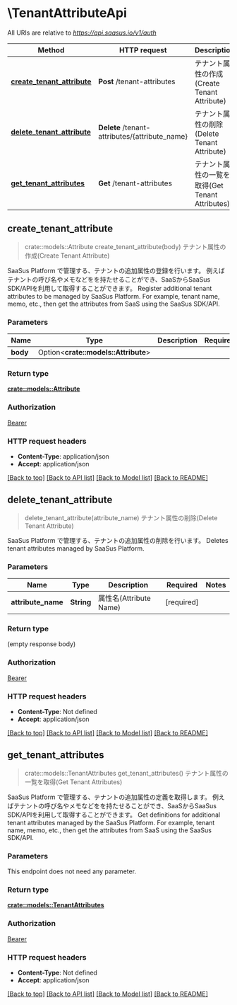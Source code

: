 # \TenantAttributeApi

All URIs are relative to *https://api.saasus.io/v1/auth*

Method | HTTP request | Description
------------- | ------------- | -------------
[**create_tenant_attribute**](TenantAttributeApi.md#create_tenant_attribute) | **Post** /tenant-attributes | テナント属性の作成(Create Tenant Attribute)
[**delete_tenant_attribute**](TenantAttributeApi.md#delete_tenant_attribute) | **Delete** /tenant-attributes/{attribute_name} | テナント属性の削除(Delete Tenant Attribute)
[**get_tenant_attributes**](TenantAttributeApi.md#get_tenant_attributes) | **Get** /tenant-attributes | テナント属性の一覧を取得(Get Tenant Attributes)



## create_tenant_attribute

> crate::models::Attribute create_tenant_attribute(body)
テナント属性の作成(Create Tenant Attribute)

SaaSus Platform で管理する、テナントの追加属性の登録を行います。 例えばテナントの呼び名やメモなどをを持たせることができ、SaaSからSaaSus SDK/APIを利用して取得することができます。  Register additional tenant attributes to be managed by SaaSus Platform. For example, tenant name, memo, etc., then get the attributes from SaaS using the SaaSus SDK/API. 

### Parameters


Name | Type | Description  | Required | Notes
------------- | ------------- | ------------- | ------------- | -------------
**body** | Option<**crate::models::Attribute**> |  |  |

### Return type

[**crate::models::Attribute**](Attribute.md)

### Authorization

[Bearer](../README.md#Bearer)

### HTTP request headers

- **Content-Type**: application/json
- **Accept**: application/json

[[Back to top]](#) [[Back to API list]](../README.md#documentation-for-api-endpoints) [[Back to Model list]](../README.md#documentation-for-models) [[Back to README]](../README.md)


## delete_tenant_attribute

> delete_tenant_attribute(attribute_name)
テナント属性の削除(Delete Tenant Attribute)

SaaSus Platform で管理する、テナントの追加属性の削除を行います。  Deletes tenant attributes managed by SaaSus Platform. 

### Parameters


Name | Type | Description  | Required | Notes
------------- | ------------- | ------------- | ------------- | -------------
**attribute_name** | **String** | 属性名(Attribute Name) | [required] |

### Return type

 (empty response body)

### Authorization

[Bearer](../README.md#Bearer)

### HTTP request headers

- **Content-Type**: Not defined
- **Accept**: application/json

[[Back to top]](#) [[Back to API list]](../README.md#documentation-for-api-endpoints) [[Back to Model list]](../README.md#documentation-for-models) [[Back to README]](../README.md)


## get_tenant_attributes

> crate::models::TenantAttributes get_tenant_attributes()
テナント属性の一覧を取得(Get Tenant Attributes)

SaaSus Platform で管理する、テナントの追加属性の定義を取得します。 例えばテナントの呼び名やメモなどをを持たせることができ、SaaSからSaaSus SDK/APIを利用して取得することができます。  Get definitions for additional tenant attributes managed by the SaaSus Platform. For example, tenant name, memo, etc., then get the attributes from SaaS using the SaaSus SDK/API. 

### Parameters

This endpoint does not need any parameter.

### Return type

[**crate::models::TenantAttributes**](TenantAttributes.md)

### Authorization

[Bearer](../README.md#Bearer)

### HTTP request headers

- **Content-Type**: Not defined
- **Accept**: application/json

[[Back to top]](#) [[Back to API list]](../README.md#documentation-for-api-endpoints) [[Back to Model list]](../README.md#documentation-for-models) [[Back to README]](../README.md)

